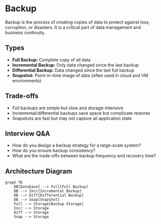 # Backup

Backup is the process of creating copies of data to protect against loss, corruption, or disasters. It is a critical part of data management and business continuity.

## Types
- **Full Backup:** Complete copy of all data
- **Incremental Backup:** Only data changed since the last backup
- **Differential Backup:** Data changed since the last full backup
- **Snapshot:** Point-in-time image of data (often used in cloud and VM environments)

## Trade-offs
- Full backups are simple but slow and storage-intensive
- Incremental/differential backups save space but complicate restores
- Snapshots are fast but may not capture all application state

## Interview Q&A
- How do you design a backup strategy for a large-scale system?
- How do you ensure backup consistency?
- What are the trade-offs between backup frequency and recovery time?

## Architecture Diagram
```mermaid
graph TD
    DB[Database] --> Full[Full Backup]
    DB --> Incr[Incremental Backup]
    DB --> Diff[Differential Backup]
    DB --> Snap[Snapshot]
    Full --> Storage[Backup Storage]
    Incr --> Storage
    Diff --> Storage
    Snap --> Storage
```
